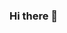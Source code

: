 ### Hi there 👋

<!--
**hamedsanusi/hamedsanusi** is a ✨ _special_ ✨ repository because its `README.md` (this file) appears on your GitHub profile.

Here are some ideas to get you started:

- 👋 Hi, I’m @hamedsanusi (Hamed Sanusi)
- 👀 I’m interested in Data Science / Machine Learning...
- 🌱 I’m currently working on some Data Science/Machine Learning Project...
- 💞️ I’m looking to collaborate on any available project that include using Machine Learning Libraries...
- 📫 You can reach me via email on 3sanusihamed@gmail.com ...

-->
